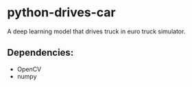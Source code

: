 # python-drives-car
A deep learning model that drives truck in euro truck simulator.

<h2>Dependencies:</h2>
<ul>
  <li>OpenCV</li>
  <li>numpy</li>
</ul>
